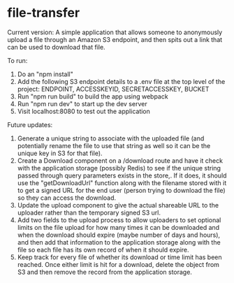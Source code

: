 # file-transfer
Current version: A simple application that allows someone to anonymously upload a file through an Amazon S3 endpoint, and then spits out a link that can be used to download that file.

To run:
1. Do an "npm install"
2. Add the following S3 endpoint details to a .env file at the top level of the project: ENDPOINT, ACCESSKEYID, SECRETACCESSKEY, BUCKET
3. Run "npm run build" to build the app using webpack
4. Run "npm run dev" to start up the dev server
5. Visit localhost:8080 to test out the application

Future updates:
1. Generate a unique string to associate with the uploaded file (and potentially rename the file to use that string as well so it can be the unique key in S3 for that file). 
2. Create a Download component on a /download route and have it check with the application storage (possibly Redis) to see if the unique string passed through query parameters exists in the store,. If it does, it should use the "getDownloadUrl" function along with the filename stored with it to get a signed URL for the end user (person trying to download the file) so they can access the download.
3. Update the upload component to give the actual shareable URL to the uploader rather than the temporary signed S3 url.
4. Add two fields to the upload process to allow uploaders to set optional limits on the file upload for how many times it can be downloaded and when the download should expire (maybe number of days and hours), and then add that information to the application storage along with the file so each file has its own record of when it should expire.
5. Keep track for every file of whether its download or time limit has been reached. Once either limit is hit for a download, delete the object from S3 and then remove the record from the application storage.